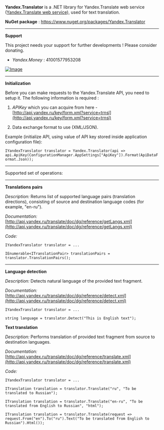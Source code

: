**Yandex.Translator** is a .NET library for Yandex.Translate web service ([Yandex.Translate web service](http://api.yandex.ru/translate)), used for text translation.

**NuGet package** : https://www.nuget.org/packages/Yandex.Translator

***

**Support**

This project needs your support for further developments ! Please consider donating.

- _Yandex.Money_ : 41001577953208

[![Image](https://www.paypalobjects.com/en_US/i/btn/btn_donateCC_LG.gif)](https://www.paypal.com/cgi-bin/webscr?cmd=_s-xclick&hosted_button_id=APHM8MU9N76V8 "Donate")

***

**Initialization**

Before you can make requests to the Yandex.Translate API, you need to setup it.
The following information is required :

1. _APIKey_ which you can acquire from here - [http://api.yandex.ru/key/form.xml?service=trnsl](http://api.yandex.ru/key/form.xml?service=trnsl)

2. Data exchange format to use (XML/JSON).


Example (initialize API, using value of API key stored inside application configuration file): 

`IYandexTranslator translator = Yandex.Translator(api => api.ApiKey(ConfigurationManager.AppSettings["ApiKey"]).Format(ApiDataFormat.Json));`

***

Supported set of operations:

***

**Translations pairs**

_Description:_ Returns list of supported language pairs (translation directions), consisting of source and destination language codes (for example, "en-ru").

_Documentation:_ [http://api.yandex.ru/translate/doc/dg/reference/getLangs.xml](http://api.yandex.ru/translate/doc/dg/reference/getLangs.xml)

_Code:_

`IYandexTranslator translator = ...`

`IEnumerable<ITranslationPair> translationPairs = translator.TranslationPairs();`

***

**Language detection**

_Description:_ Detects natural language of the provided text fragment.

_Documentation:_ [http://api.yandex.ru/translate/doc/dg/reference/detect.xml](http://api.yandex.ru/translate/doc/dg/reference/detect.xml)

`IYandexTranslator translator = ...`

`string language = translator.Detect("This is English text");`

**Text translation**

_Description:_ Performs translation of provided text fragment from source to destination languages.

_Documentation:_ [http://api.yandex.ru/translate/doc/dg/reference/translate.xml](http://api.yandex.ru/translate/doc/dg/reference/translate.xml)

_Code:_

`IYandexTranslator translator = ...`

`ITranslation translation = translator.Translate("ru", "To be translated to Russian");`

`ITranslation translation = translator.Translate("en-ru", "To be translated from English to Russian", "html");`

`ITranslation translation = translator.Translate(request => request.From("en").To("ru").Text("To be translated from English to Russian").Html());`